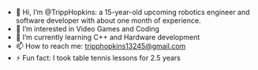 - 👋 Hi, I’m @TrippHopkins: a 15-year-old upcoming robotics engineer and software developer with about one month of experience.
- 👀 I’m interested in Video Games and Coding
- 🌱 I’m currently learning C++ and Hardware development
- 📫 How to reach me: tripphopkins13245@gmail.com
- ⚡ Fun fact: I took table tennis lessons for 2.5 years

<!---
TrippHopkins/TrippHopkins is a ✨ special ✨ repository because its `README.md` (this file) appears on your GitHub profile.
You can click the Preview link to take a look at your changes.
--->
